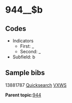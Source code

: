 # 944\_\_$b

## Codes

-   Indicators
    -   First: \_
    -   Second: \_
-   Subfield: b

## Sample bibs

13881787 [Quicksearch](https://search.library.yale.edu/catalog/13881787) [VXWS](http://prodorbis.library.yale.edu:7014/vxws/GetHoldingsService?bibId=13881787)

**Parent topic:**[944](../../tags/944/944.md)

